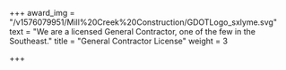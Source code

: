 +++
award_img = "/v1576079951/Mill%20Creek%20Construction/GDOTLogo_sxlyme.svg"
text = "We are a licensed General Contractor, one of the few in the Southeast."
title = "General Contractor License"
weight = 3

+++
